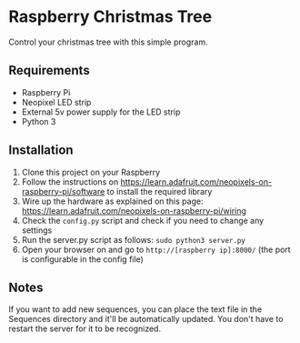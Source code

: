 # Raspberry Christmas Tree
Control your christmas tree with this simple program.

## Requirements
- Raspberry Pi
- Neopixel LED strip
- External 5v power supply for the LED strip
- Python 3

## Installation
1. Clone this project on your Raspberry
2. Follow the instructions on https://learn.adafruit.com/neopixels-on-raspberry-pi/software to install the required library
3. Wire up the hardware as explained on this page: https://learn.adafruit.com/neopixels-on-raspberry-pi/wiring
4. Check the `config.py` script and check if you need to change any settings
5. Run the server.py script as follows: `sudo python3 server.py`
6. Open your browser on and go to `http://[raspberry ip]:8000/` (the port is configurable in the config file)

## Notes
If you want to add new sequences, you can place the text file in the Sequences directory and it'll be automatically updated. You don't have to restart the server for it to be recognized.
